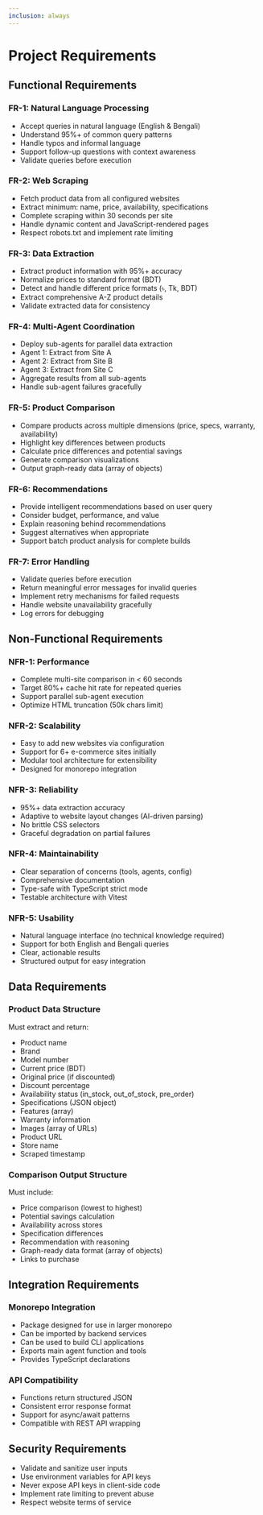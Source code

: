 ```yaml
---
inclusion: always
---
```


# Project Requirements

## Functional Requirements

### FR-1: Natural Language Processing

- Accept queries in natural language (English & Bengali)
- Understand 95%+ of common query patterns
- Handle typos and informal language
- Support follow-up questions with context awareness
- Validate queries before execution

### FR-2: Web Scraping

- Fetch product data from all configured websites
- Extract minimum: name, price, availability, specifications
- Complete scraping within 30 seconds per site
- Handle dynamic content and JavaScript-rendered pages
- Respect robots.txt and implement rate limiting

### FR-3: Data Extraction

- Extract product information with 95%+ accuracy
- Normalize prices to standard format (BDT)
- Detect and handle different price formats (৳, Tk, BDT)
- Extract comprehensive A-Z product details
- Validate extracted data for consistency

### FR-4: Multi-Agent Coordination

- Deploy sub-agents for parallel data extraction
- Agent 1: Extract from Site A
- Agent 2: Extract from Site B
- Agent 3: Extract from Site C
- Aggregate results from all sub-agents
- Handle sub-agent failures gracefully

### FR-5: Product Comparison

- Compare products across multiple dimensions (price, specs, warranty, availability)
- Highlight key differences between products
- Calculate price differences and potential savings
- Generate comparison visualizations
- Output graph-ready data (array of objects)

### FR-6: Recommendations

- Provide intelligent recommendations based on user query
- Consider budget, performance, and value
- Explain reasoning behind recommendations
- Suggest alternatives when appropriate
- Support batch product analysis for complete builds

### FR-7: Error Handling

- Validate queries before execution
- Return meaningful error messages for invalid queries
- Implement retry mechanisms for failed requests
- Handle website unavailability gracefully
- Log errors for debugging

## Non-Functional Requirements

### NFR-1: Performance

- Complete multi-site comparison in < 60 seconds
- Target 80%+ cache hit rate for repeated queries
- Support parallel sub-agent execution
- Optimize HTML truncation (50k chars limit)

### NFR-2: Scalability

- Easy to add new websites via configuration
- Support for 6+ e-commerce sites initially
- Modular tool architecture for extensibility
- Designed for monorepo integration

### NFR-3: Reliability

- 95%+ data extraction accuracy
- Adaptive to website layout changes (AI-driven parsing)
- No brittle CSS selectors
- Graceful degradation on partial failures

### NFR-4: Maintainability

- Clear separation of concerns (tools, agents, config)
- Comprehensive documentation
- Type-safe with TypeScript strict mode
- Testable architecture with Vitest

### NFR-5: Usability

- Natural language interface (no technical knowledge required)
- Support for both English and Bengali queries
- Clear, actionable results
- Structured output for easy integration

## Data Requirements

### Product Data Structure

Must extract and return:

- Product name
- Brand
- Model number
- Current price (BDT)
- Original price (if discounted)
- Discount percentage
- Availability status (in_stock, out_of_stock, pre_order)
- Specifications (JSON object)
- Features (array)
- Warranty information
- Images (array of URLs)
- Product URL
- Store name
- Scraped timestamp

### Comparison Output Structure

Must include:

- Price comparison (lowest to highest)
- Potential savings calculation
- Availability across stores
- Specification differences
- Recommendation with reasoning
- Graph-ready data format (array of objects)
- Links to purchase

## Integration Requirements

### Monorepo Integration

- Package designed for use in larger monorepo
- Can be imported by backend services
- Can be used to build CLI applications
- Exports main agent function and tools
- Provides TypeScript declarations

### API Compatibility

- Functions return structured JSON
- Consistent error response format
- Support for async/await patterns
- Compatible with REST API wrapping

## Security Requirements

- Validate and sanitize user inputs
- Use environment variables for API keys
- Never expose API keys in client-side code
- Implement rate limiting to prevent abuse
- Respect website terms of service
